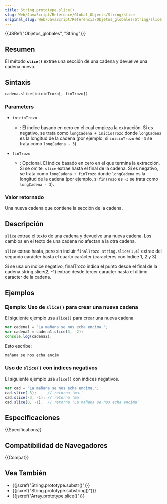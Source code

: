 ```yaml
---
title: String.prototype.slice()
slug: Web/JavaScript/Reference/Global_Objects/String/slice
original_slug: Web/JavaScript/Referencia/Objetos_globales/String/slice
---
```


{{JSRef("Objetos_globales", "String")}}

## Resumen

El método **`slice()`** extrae una sección de una cadena y devuelve una cadena nueva.

## Sintaxis

```html
cadena.slice(inicioTrozo[, finTrozo])
```

### Parameters

- `inicioTrozo`
  - : El índice basado en cero en el cual empieza la extracción. Si es negativo, se trata como `longCadena + inicioTrozo` donde `longCadena` es la longitud de la cadena (por ejemplo, si `inicioTrozo` es `-3` se trata como `longCadena - 3`)

- `finTrozo`
  - : Opcional. El índice basado en cero en el que termina la extracción. Si se omite, `slice` extrae hasta el final de la cadena. Si es negativo, se trata como `longCadena + finTrozo` donde `longCadena` es la longitud de la cadena (por ejemplo, si `finTrozo` es `-3` se trata como `longCadena - 3`).

### Valor retornado

Una nueva cadena que contiene la sección de la cadena.

## Descripción

`slice` extrae el texto de una cadena y devuelve una nueva cadena. Los cambios en el texto de una cadena no afectan a la otra cadena.

`slice` extrae hasta, pero sin incluir `finalTrozo`. `string.slice(1,4)` extrae del segundo carácter hasta el cuarto carácter (caracteres con índice 1, 2 y 3).

Si se usa un índice negativo, finalTrozo indica el punto desde el final de la cadena.string.slice(2, -1) extrae desde tercer carácter hasta el último carácter de la cadena.

## Ejemplos

### Ejemplo: Uso de `slice()` para crear una nueva cadena

El siguiente ejemplo usa `slice()` para crear una nueva cadena.

```js
var cadena1 = "La mañana se nos echa encima.";
var cadena2 = cadena1.slice(3, -2);
console.log(cadena2);
```

Esto escribe:

```
mañana se nos echa encim
```

### Uso de `slice()` con índices negativos

El siguiente ejemplo usa `slice()` con índices negativos.

```js
var cad = "La mañana se nos echa encima.";
cad.slice(-3);     // retorna 'ma.'
cad.slice(-3, -1); // retorna 'ma'
cad.slice(0, -1);  // retorna 'La mañana se nos echa encima'
```

## Especificaciones

{{Specifications}}

## Compatibilidad de Navegadores

{{Compat}}

## Vea También

- {{jsxref("String.prototype.substr()")}}
- {{jsxref("String.prototype.substring()")}}
- {{jsxref("Array.prototype.slice()")}}
